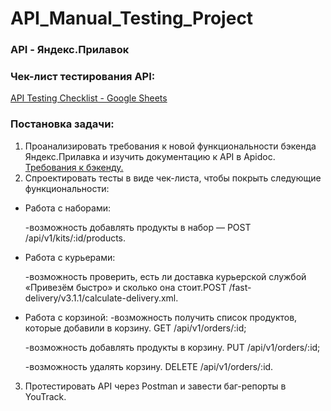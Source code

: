 # API_Manual_Testing_Project

### **API** - Яндекс.Прилавок

### Чек-лист тестирования API:

[API Testing Checklist - Google Sheets](https://docs.google.com/spreadsheets/d/1p0yYjdk12BrvwguB1IXjkT76EPcaQK8QZqVwUTc5-W4/edit?usp=sharing "API Testing Checklist")

### Постановка задачи:
1. Проанализировать требования к новой функциональности бэкенда Яндекс.Прилавка и изучить документацию к API в Apidoc. [Требования к бэкенду.](https://praktikum.notion.site/8c91f759cb834ef2aa23db9d803a6373 "Требования к бэкенду в Notion")
2. Спроектировать тесты в виде чек-листа, чтобы покрыть следующие функциональности:
- Работа с наборами: 

  -возможность добавлять продукты в набор — POST /api/v1/kits/:id/products.
  
- Работа с курьерами:

  -возможность проверить, есть ли доставка курьерской службой «Привезём быстро» и сколько она стоит.POST /fast-delivery/v3.1.1/calculate-delivery.xml. 
 
- Работа с корзиной:
  -возможность получить список продуктов, которые добавили в корзину. GET /api/v1/orders/:id;
  
  -возможность добавлять продукты в корзину. PUT /api/v1/orders/:id;
  
  -возможность удалять корзину. DELETE /api/v1/orders/:id.
  
3. Протестировать API через Postman и завести баг-репорты в YouTrack.
